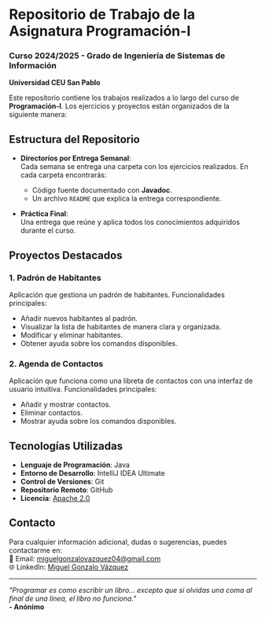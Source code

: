 # Repositorio de Trabajo de la Asignatura Programación-I  
### Curso 2024/2025 - Grado de Ingeniería de Sistemas de Información  
**Universidad CEU San Pablo**

Este repositorio contiene los trabajos realizados a lo largo del curso de **Programación-I**. Los ejercicios y proyectos están organizados de la siguiente manera:

## Estructura del Repositorio
- **Directorios por Entrega Semanal**:  
  Cada semana se entrega una carpeta con los ejercicios realizados. En cada carpeta encontrarás:  
  - Código fuente documentado con **Javadoc**.  
  - Un archivo `README` que explica la entrega correspondiente.  

- **Práctica Final**:  
  Una entrega que reúne y aplica todos los conocimientos adquiridos durante el curso.

## Proyectos Destacados
### 1. **Padrón de Habitantes**  
Aplicación que gestiona un padrón de habitantes. Funcionalidades principales:
- Añadir nuevos habitantes al padrón.  
- Visualizar la lista de habitantes de manera clara y organizada.  
- Modificar y eliminar habitantes.  
- Obtener ayuda sobre los comandos disponibles.

### 2. **Agenda de Contactos**  
Aplicación que funciona como una libreta de contactos con una interfaz de usuario intuitiva. Funcionalidades principales:
- Añadir y mostrar contactos.  
- Eliminar contactos.  
- Mostrar ayuda sobre los comandos disponibles.

## Tecnologías Utilizadas
- **Lenguaje de Programación**: Java  
- **Entorno de Desarrollo**: IntelliJ IDEA Ultimate  
- **Control de Versiones**: Git  
- **Repositorio Remoto**: GitHub  
- **Licencia**: [Apache 2.0](https://www.apache.org/licenses/LICENSE-2.0)

## Contacto
Para cualquier información adicional, dudas o sugerencias, puedes contactarme en:  
📧 Email: [miguelgonzalovazquez04@gmail.com](mailto:miguelgonzalovazquez04@gmail.com)  
🌐 LinkedIn: [Miguel Gonzalo Vázquez](https://www.linkedin.com/)

---

*"Programar es como escribir un libro... excepto que si olvidas una coma al final de una línea, el libro no funciona."*  
**- Anónimo**

